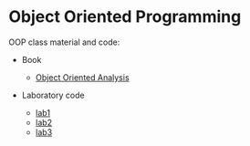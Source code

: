 # Object Oriented Programming 

OOP class material and code:
- Book

   - [Object Oriented Analysis](https://github.com/mega2799/OOP/blob/main/Object-Oriented%20Analysis%2C%20Design%20and%20Implementation%20An%20Integrated%20Approach%20(%20PDFDrive%20).pdf) 
- Laboratory code 
   - [lab1](https://github.com/mega2799/OOP/tree/main/lab01)
   - [lab2](http://github.com/mega2799/OOP/tree/main/lab02)
   - [lab3](http://github.com/mega2799/OOP/tree/main/lab03)
